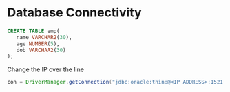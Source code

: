 # Database Connectivity

```sql
CREATE TABLE emp(
   name VARCHAR2(30),
   age NUMBER(5),
   dob VARCHAR2(30)
);
  ```
Change the IP over the line
```java
con = DriverManager.getConnection("jdbc:oracle:thin:@<IP ADDRESS>:1521:XE","system","01041");
```

